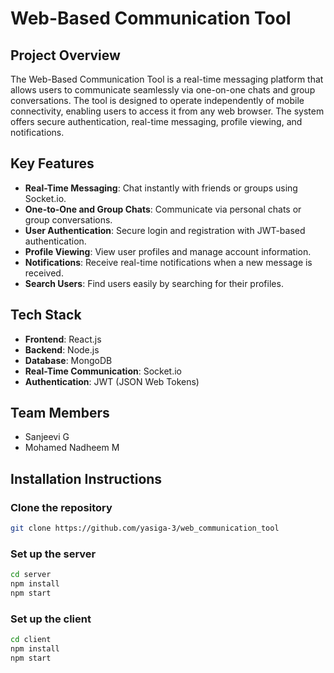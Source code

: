 # Web-Based Communication Tool

## Project Overview
The Web-Based Communication Tool is a real-time messaging platform that allows users to communicate seamlessly via one-on-one chats and group conversations. The tool is designed to operate independently of mobile connectivity, enabling users to access it from any web browser. The system offers secure authentication, real-time messaging, profile viewing, and notifications.

## Key Features
- **Real-Time Messaging**: Chat instantly with friends or groups using Socket.io.
- **One-to-One and Group Chats**: Communicate via personal chats or group conversations.
- **User Authentication**: Secure login and registration with JWT-based authentication.
- **Profile Viewing**: View user profiles and manage account information.
- **Notifications**: Receive real-time notifications when a new message is received.
- **Search Users**: Find users easily by searching for their profiles.

## Tech Stack
- **Frontend**: React.js
- **Backend**: Node.js
- **Database**: MongoDB
- **Real-Time Communication**: Socket.io
- **Authentication**: JWT (JSON Web Tokens)

## Team Members
- Sanjeevi G
- Mohamed Nadheem M

## Installation Instructions

### Clone the repository
```bash
git clone https://github.com/yasiga-3/web_communication_tool
```

### Set up the server
```bash
cd server
npm install
npm start
```

### Set up the client
```bash
cd client
npm install
npm start
```
